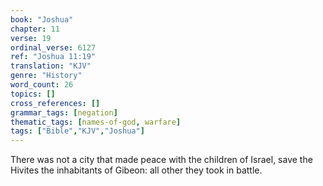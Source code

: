 ```yaml
---
book: "Joshua"
chapter: 11
verse: 19
ordinal_verse: 6127
ref: "Joshua 11:19"
translation: "KJV"
genre: "History"
word_count: 26
topics: []
cross_references: []
grammar_tags: [negation]
thematic_tags: [names-of-god, warfare]
tags: ["Bible","KJV","Joshua"]
---
```

There was not a city that made peace with the children of Israel, save the Hivites the inhabitants of Gibeon: all other they took in battle.
